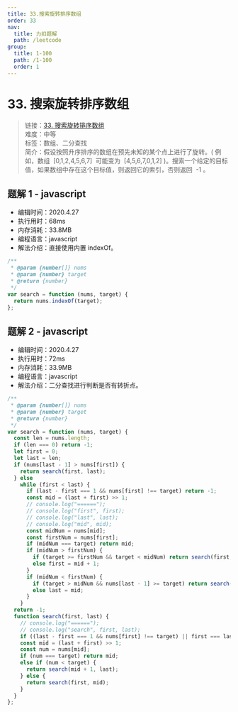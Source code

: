 ```yaml
---
title: 33.搜索旋转排序数组
order: 33
nav:
  title: 力扣题解
  path: /leetcode
group:
  title: 1-100
  path: /1-100
  order: 1
---
```


# 33. 搜索旋转排序数组

> 链接：[33. 搜索旋转排序数组](https://leetcode-cn.com/problems/search-in-rotated-sorted-array/)  
> 难度：中等  
> 标签：数组、二分查找  
> 简介：假设按照升序排序的数组在预先未知的某个点上进行了旋转。( 例如，数组  [0,1,2,4,5,6,7]  可能变为  [4,5,6,7,0,1,2] )。搜索一个给定的目标值，如果数组中存在这个目标值，则返回它的索引，否则返回  -1 。

## 题解 1 - javascript

- 编辑时间：2020.4.27
- 执行用时：68ms
- 内存消耗：33.8MB
- 编程语言：javascript
- 解法介绍：直接使用内置 indexOf。

```javascript
/**
 * @param {number[]} nums
 * @param {number} target
 * @return {number}
 */
var search = function (nums, target) {
  return nums.indexOf(target);
};
```

## 题解 2 - javascript

- 编辑时间：2020.4.27
- 执行用时：72ms
- 内存消耗：33.9MB
- 编程语言：javascript
- 解法介绍：二分查找进行判断是否有转折点。

```javascript
/**
 * @param {number[]} nums
 * @param {number} target
 * @return {number}
 */
var search = function (nums, target) {
  const len = nums.length;
  if (len === 0) return -1;
  let first = 0;
  let last = len;
  if (nums[last - 1] > nums[first]) {
    return search(first, last);
  } else
    while (first < last) {
      if (last - first === 1 && nums[first] !== target) return -1;
      const mid = (last + first) >> 1;
      // console.log("======");
      // console.log("first", first);
      // console.log("last", last);
      // console.log("mid", mid);
      const midNum = nums[mid];
      const firstNum = nums[first];
      if (midNum === target) return mid;
      if (midNum > firstNum) {
        if (target >= firstNum && target < midNum) return search(first, mid);
        else first = mid + 1;
      }
      if (midNum < firstNum) {
        if (target > midNum && nums[last - 1] >= target) return search(mid, last);
        else last = mid;
      }
    }
  return -1;
  function search(first, last) {
    // console.log("======");
    // console.log("search", first, last);
    if ((last - first === 1 && nums[first] !== target) || first === last) return -1;
    const mid = (last + first) >> 1;
    const num = nums[mid];
    if (num === target) return mid;
    else if (num < target) {
      return search(mid + 1, last);
    } else {
      return search(first, mid);
    }
  }
};
```
